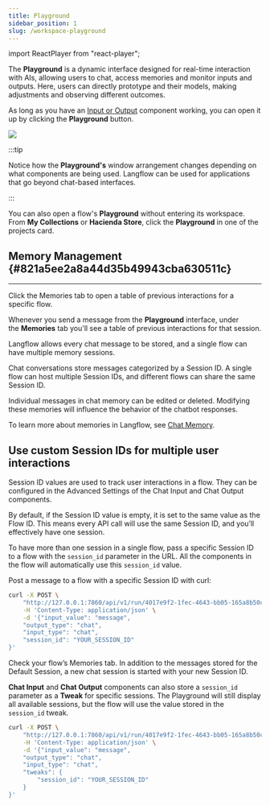 ```yaml
---
title: Playground
sidebar_position: 1
slug: /workspace-playground
---
```


import ReactPlayer from "react-player";

The **Playground** is a dynamic interface designed for real-time interaction with AIs, allowing users to chat, access memories and monitor inputs and outputs. Here, users can directly prototype and their models, making adjustments and observing different outcomes.


As long as you have an [Input or Output](/components-io) component working, you can open it up by clicking the **Playground** button.


![](./1109547993.png)


:::tip

Notice how the **Playground's** window arrangement changes depending on what components are being used. Langflow can be used for applications that go beyond chat-based interfaces.

:::




You can also open a flow's **Playground** without entering its workspace. From **My Collections** or **Hacienda Store**, click the **Playground** in one of the projects card.


<ReactPlayer controls url="https://youtu.be/guaN0DOTxfo" />


## Memory Management {#821a5ee2a8a44d35b49943cba630511c}


---

Click the Memories tab to open a table of previous interactions for a specific flow.

Whenever you send a message from the **Playground** interface, under the **Memories** tab you'll see a table of previous interactions for that session.

Langflow allows every chat message to be stored, and a single flow can have multiple memory sessions.

Chat conversations store messages categorized by a Session ID. A single flow can host multiple Session IDs, and different flows can share the same Session ID.

Individual messages in chat memory can be edited or deleted. Modifying these memories will influence the behavior of the chatbot responses.

To learn more about memories in Langflow, see [Chat Memory](/guides-chat-memory).

## Use custom Session IDs for multiple user interactions

Session ID values are used to track user interactions in a flow. They can be configured in the Advanced Settings of the Chat Input and Chat Output components.

By default, if the Session ID value is empty, it is set to the same value as the Flow ID. This means every API call will use the same Session ID, and you’ll effectively have one session.

To have more than one session in a single flow, pass a specific Session ID to a flow with the `session_id` parameter in the URL. All the components in the flow will automatically use this `session_id` value.

Post a message to a flow with a specific Session ID with curl:

```bash
curl -X POST \
    "http://127.0.0.1:7860/api/v1/run/4017e9f2-1fec-4643-bb05-165a8b50c4b3?stream=false" \
    -H 'Content-Type: application/json' \
    -d '{"input_value": "message",
    "output_type": "chat",
    "input_type": "chat",
    "session_id": "YOUR_SESSION_ID"
}'
```

Check your flow’s Memories tab. In addition to the messages stored for the Default Session, a new chat session is started with your new Session ID.

**Chat Input** and **Chat Output** components can also store a `session_id` parameter as a **Tweak** for specific sessions. The Playground will still display all available sessions, but the flow will use the value stored in the `session_id` tweak.

```bash
curl -X POST \
    "http://127.0.0.1:7860/api/v1/run/4017e9f2-1fec-4643-bb05-165a8b50c4b3?stream=false" \
    -H 'Content-Type: application/json' \
    -d '{"input_value": "message",
    "output_type": "chat",
    "input_type": "chat",
    "tweaks": {
        "session_id": "YOUR_SESSION_ID"
    }
}'
```

